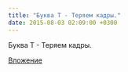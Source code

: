 ```yaml
---
title: "Буква Т - Теряем кадры."
date: 2015-08-03 02:09:00 +0300
---
```


Буква Т - Теряем кадры.

[Вложение](https://vk.com/photo41076938_375737047)
